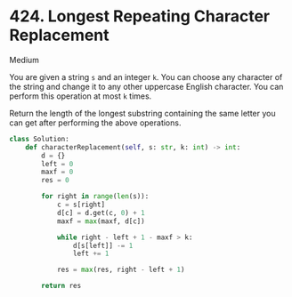 # 424. Longest Repeating Character Replacement

Medium

You are given a string `s` and an integer `k`. You can choose any character of the string and change it to any other uppercase English character. You can perform this operation at most `k` times.

Return the length of the longest substring containing the same letter you can get after performing the above operations.

```python
class Solution:
    def characterReplacement(self, s: str, k: int) -> int:
        d = {}
        left = 0
        maxf = 0
        res = 0

        for right in range(len(s)):
            c = s[right]
            d[c] = d.get(c, 0) + 1
            maxf = max(maxf, d[c])

            while right - left + 1 - maxf > k:
                d[s[left]] -= 1
                left += 1

            res = max(res, right - left + 1)

        return res
```
